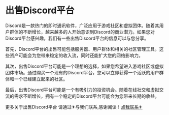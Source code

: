 # 出售Discord平台

Discord是一款热门的即时通讯软件，广泛应用于游戏社区和虚拟团体。随着其用户群体的不断增长，越来越多的人开始意识到Discord的商业潜力。如果您对Discord平台感兴趣，我们有一些出售Discord平台的信息可以与您分享。

首先，Discord平台的出售可能包括服务器、用户群体和相关的社区管理工具。这些资产可能会为您带来稳定的收入流，同时还能扩大您的网络影响力。

其次，出售Discord平台可能是一个理想的选择，如果您希望进入游戏社区或虚拟团体市场。通过购买一个现有的Discord平台，您可以立即获得一个活跃的用户群体和一个已经建立起来的社区。

最后，出售Discord平台可能是一个有吸引力的投资机会。随着在线社交和虚拟交流的需求不断增长，拥有一个稳定的Discord平台可能会为您带来长期的收益。

更多关于出售Discord平台 请通过✈与我们联系,感谢阅读！[点我联系✈](https://edge.G208.com)
